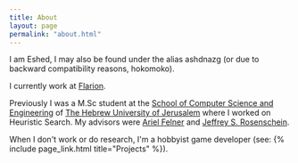```yaml
---
title: About
layout: page
permalink: "about.html"
---
```


I am Eshed, I may also be found under the alias ashdnazg (or due to backward compatibility reasons, hokomoko).

I currently work at [Flarion](https://www.flarion.io/).

Previously I was a M.Sc student at the [School of Computer Science and Engineering](https://www.cs.huji.ac.il/) of [The Hebrew University of Jerusalem](https://www.huji.ac.il/) where I worked on Heuristic Search. My advisors were [Ariel Felner](https://felner.wix.com/home) and [Jeffrey S. Rosenschein](https://www.cs.huji.ac.il/~jeff/).

When I don't work or do research, I'm a hobbyist game developer (see: {% include page_link.html title="Projects" %}).
